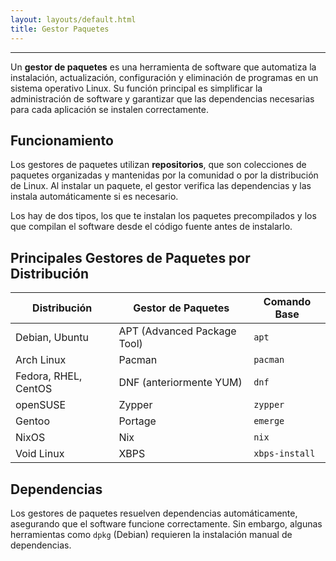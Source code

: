 ```yaml
---
layout: layouts/default.html
title: Gestor Paquetes
---
```


---

Un **gestor de paquetes** es una herramienta de software que automatiza la instalación, actualización, configuración y eliminación de programas en un sistema operativo Linux. Su función principal es simplificar la administración de software y garantizar que las dependencias necesarias para cada aplicación se instalen correctamente.

## Funcionamiento

Los gestores de paquetes utilizan **repositorios**, que son colecciones de paquetes organizadas y mantenidas por la comunidad o por la distribución de Linux. Al instalar un paquete, el gestor verifica las dependencias y las instala automáticamente si es necesario.

Los hay de dos tipos, los que te instalan los paquetes precompilados y los que compilan el software desde el código fuente antes de instalarlo.

## Principales Gestores de Paquetes por Distribución

| Distribución | Gestor de Paquetes | Comando Base |
|-------------|------------------|--------------|
| Debian, Ubuntu | APT (Advanced Package Tool) | `apt` |
| Arch Linux | Pacman | `pacman` |
| Fedora, RHEL, CentOS | DNF (anteriormente YUM) | `dnf` |
| openSUSE | Zypper | `zypper` |
| Gentoo | Portage | `emerge` |
| NixOS | Nix | `nix` |
| Void Linux | XBPS | `xbps-install` |

## Dependencias

Los gestores de paquetes resuelven dependencias automáticamente, asegurando que el software funcione correctamente. Sin embargo, algunas herramientas como `dpkg` (Debian) requieren la instalación manual de dependencias.
